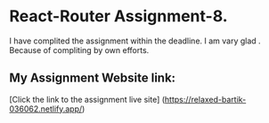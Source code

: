 # React-Router Assignment-8.
 I have complited the assignment within the deadline.
 I am vary glad . Because of compliting by own efforts. 
 
 ## My Assignment Website link: 
 [Click the link to the assignment live site] (https://relaxed-bartik-036062.netlify.app/)

